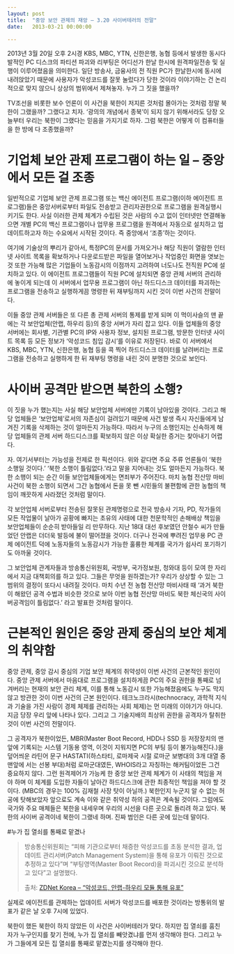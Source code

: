 ```yaml
---
layout: post
title:  "중앙 보안 관제의 재앙 – 3.20 사이버테러의 전말"
date:   2013-03-21 00:00:00

---
```


2013년 3월 20일 오후 2시경 KBS, MBC, YTN, 신한은행, 농협 등에서 발생한 동시다발적인 PC 디스크의 파티션 파괴와 리부팅은 어디선가 한날 한시에 원격파일전송 및 실행이 이루어졌음을 의미한다. 일단 방송사, 금융사의 전 직원 PC가 한날한시에 동시에 내려앉았기 때문에 사용자가 악성코드를 잘못 눌렀다가 당한 것이라 이야기하는 건 논리적으로 맞지 않으니 상상의 범위에서 제쳐놓자. 누가 그 짓을 했을까?

TV조선을 비롯한 보수 언론이 이 사건을 북한이 저지른 것처럼 몰아가는 것처럼 정말 북한이 그랬을까? 그랬다고 치자. ‘광의의 개념에서 종북’이 되지 않기 위해서라도 당장 오늘부터 우리는 북한이 그랬다는 믿음을 가지기로 하자. 그럼 북한은 어떻게 이 컴퓨터들을 한 방에 다 조종했을까?

# 기업체 보안 관제 프로그램이 하는 일 – 중앙에서 모든 걸 조종

일반적으로 기업체 보안 관제 프로그램 또는 백신 에이전트 프로그램(이하 에이전트 프로그램)들은 중앙서버로부터 파일도 전송받고 관리자권한으로 프로그램을 원격실행시키기도 한다. 사실 이러한 관제 체계가 수립된 것은 사람의 수고 없이 인터넷만 연결해놓으면 개별 PC의 백신 프로그램이나 업무용 프로그램을 원격에서 자동으로 설치하고 업데이트하고자 하는 수요에서 시작된 것이다. 즉 중앙에서 ‘조종’하는 것이다.

여기에 기술상의 뿌리가 같아서, 특정PC의 문서를 가져오거나 해당 직원이 열람한 인터넷 사이트 목록을 확보하거나 다운로드받은 파일을 열어보거나 작업중인 화면을 엿보는 것 또한 가능해 많은 기업들이 노동감시의 이점까지 고려하여 너도나도 전직원 PC에 설치하고 있다. 이 에이전트 프로그램들이 직원 PC에 설치되면 중앙 관제 서버의 관리하에 놓이게 되는데 이 서버에서 업무용 프로그램이 아닌 하드디스크 데이터를 파괴하는 프로그램을 전송하고 실행하게끔 명령한 뒤 재부팅까지 시킨 것이 이번 사건의 전말이다.

이들 중앙 관제 서버들은 또 다른 총 관제 서버의 통제를 받게 되며 이 먹이사슬의 맨 끝에는 각 보안업체(안랩, 하우리 등)의 중앙 서버가 자리 잡고 있다. 이들 업체들의 중앙 서버에는 회사별, 기관별 PC의 IP와 사용자 정보, 설치된 프로그램, 방문한 인터넷 사이트 목록 등 모든 정보가 ‘악성코드 침입 감시’를 이유로 저장된다. 바로 이 서버에서 KBS, MBC, YTN, 신한은행, 농협 등을 콕 찍어 하드디스크 데이터를 날려버리는 프로그램을 전송하고 실행하게 한 뒤 재부팅 명령을 내린 것이 분명한 것으로 보인다. 

# 사이버 공격만 받으면 북한의 소행?

이 짓을 누가 했는지는 사실 해당 보안업체 서버에만 기록이 남아있을 것이다. 그리고 해당 업체들은 ‘보안업체’로서의 자존심이 걸려있기 때문에 사건 발생 즉시 자신들에게 남겨진 기록을 삭제하는 것이 얼마든지 가능하다. 따라서 누구의 소행인지는 신속하게 해당 업체들의 관제 서버 하드디스크를 확보하지 않은 이상 확실한 증거는 찾아내기 어렵다.

자. 여기서부터는 가능성을 전제로 한 픽션이다. 위와 같다면 주요 주류 언론들이 ‘북한 소행일 것이다.’ ‘북한 소행이 틀림없다.’라고 말을 지어내는 것도 얼마든지 가능하다. 북한 소행이 되는 순간 이들 보안업체들에게는 면죄부가 주어진다. 마치 농협 전산망 마비사건이 북한 소행이 되면서 그간 농협에서 돈을 못 뺀 시민들의 불편함에 관한 농협의 책임이 깨끗하게 사라졌던 것처럼 말이다.

각 보안업체 서버로부터 전송된 잘못된 관제명령으로 전국 방송사 기자, PD, 작가들의 모든 작업물이 날아가 공황에 빠지는 초유의 사태에 대한 천문학적인 손해배상 책임을 보안업체들이 순순히 받아들일 리 만무하다. 지난 18대 대선 후보였던 안철수 씨가 만들었던 안랩은 더더욱 발등에 불이 떨어졌을 것이다. 더구나 전국에 뿌려진 업무용 PC 관제 에이전트 덕에 노동자들의 노동감시가 가능한 훌륭한 체계를 국가가 쉽사리 포기하기도 아까울 것이다.

그 보안업체 관계자들과 방송통신위원회, 국방부, 국가정보원, 청와대 등이 모여 한 자리에서 지금 대책회의를 하고 있다. 그들은 무엇을 원하겠는가? 우리가 상상할 수 있는 그 범위의 결정이 또다시 내려질 것이다. 마치 수년 전 농협 전산망 마비사태 때 ‘과거 북한이 해왔던 공격 수법과 비슷한 것으로 보아 이번 농협 전산망 마비도 북한 체신국의 사이버공격임이 틀림없다.’ 라고 발표한 것처럼 말이다.

# 근본적인 원인은 중앙 관제 중심의 보안 체계의 취약함

중앙 관제, 중앙 감시 중심의 기업 보안 체계의 취약성이 이번 사건의 근본적인 원인이다. 중앙 관제 서버에서 마음대로 프로그램을 설치하게끔 PC의 주요 권한을 통째로 넘겨버리는 현재의 보안 관리 체계, 이를 통해 노동감시 또한 가능해졌음에도 누구도 막지 않고 방관한 것이 이번 사건의 근본 원인이다. 테크노크라시(technocracy, 과학적 지식과 기술을 가진 사람이 경제 체제를 관리하는 사회 체제)는 먼 미래의 이야기가 아니다. 지금 당장 우리 앞에 나타나 있다. 그리고 그 기술지배의 최상위 권한을 공격자가 탈취한 것이 이번 사건의 전말이다.

그 공격자가 북한이었든, MBR(Master Boot Record, HDD나 SSD 등 저장장치의 맨 앞에 기록되는 시스템 기동용 영역, 이것이 지워지면 PC의 부팅 등이 불가능해진다.)을 덮어씌운 라틴어 문구 HASTATI(하스타티, 로마제국 시절 로마군 보병대의 3개 대열 중 맨앞에 서는 선봉 부대)처럼 로마군대였든, WHOIS라고 자칭하는 해커팀이었든 그건 중요하지 않다. 그런 원격제어가 가능케 한 중앙 보안 관제 체계가 이 사태의 책임을 져야 하며 이 체계를 도입한 자들이 날아간 하드디스크에 관한 최종적인 책임을 져야 할 것이다. (MBC의 경우는 100% 김재철 사장 탓이 아닐까.) 북한인지 누군지 알 수 없는 허공에 탓해보았자 앞으로도 계속 이와 같은 취약성 하의 공격은 계속될 것이다. 그럼에도 국가와 주요 매체들은 북한을 내세우며 우리의 시선을 다른 곳으로 돌리려 하고 있다. 북한의 사이버 공격이네 북한이 그랬네 하며. 진짜 범인은 다른 곳에 있는데 말이다.

#누가 집 열쇠를 통째로 맡겼나

> 방송통신위원회는 “피해 기관으로부터 채증한 악성코드를 초동 분석한 결과, 업데이트 관리서버(Patch Management System)을 통해 유포가 이뤄진 것으로 추정하고 있다”며 “부팅영역(Master Boot Record)을 파괴시킨 것으로 분석하고 있다”고 설명했다.
>
> 출처: [ZDNet Korea – “악성코드, 안랩-하우리 모듈 통해 유포”](https://zdnet.co.kr/view/?no=20130320181257)

실제로 에이전트를 관제하는 업데이트 서버가 악성코드를 배포한 것이라는 방통위의 발표가 같은 날 오후 7시에 있었다.

북한이 했든 북한이 하지 않았든 이 사건은 사이버테러가 맞다. 하지만 집 열쇠를 훔친 자가 누구인지를 찾기 전에, 누가 집 열쇠를 빼앗겼냐를 먼저 생각해야 한다. 그리고 누가 그들에게 모든 집 열쇠를 통째로 맡겼는지를 생각해야 한다.

